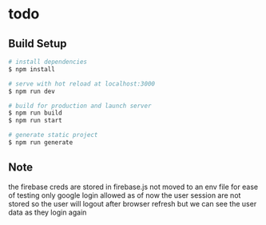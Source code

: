 # todo

## Build Setup

```bash
# install dependencies
$ npm install

# serve with hot reload at localhost:3000
$ npm run dev

# build for production and launch server
$ npm run build
$ npm run start

# generate static project
$ npm run generate
```



## Note
 the firebase creds are stored in firebase.js not moved to an env file for ease of testing
 only google login allowed as of now
 the user session are not stored so the user will logout after browser refresh but we can see the user data as they login again
